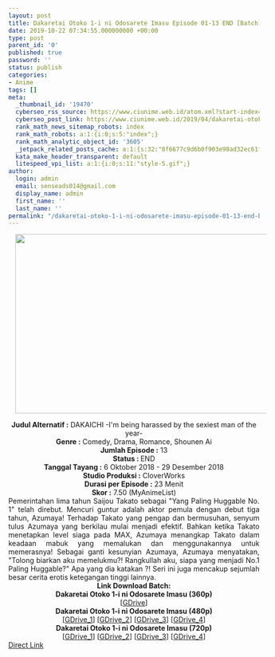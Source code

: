 ```yaml
---
layout: post
title: Dakaretai Otoko 1-i ni Odosarete Imasu Episode 01-13 END [Batch] Subtitle Indonesia
date: 2019-10-22 07:34:55.000000000 +00:00
type: post
parent_id: '0'
published: true
password: ''
status: publish
categories:
- Anime
tags: []
meta:
  _thumbnail_id: '19470'
  cyberseo_rss_source: https://www.ciunime.web.id/atom.xml?start-index=2401&max-results=150
  cyberseo_post_link: https://www.ciunime.web.id/2019/04/dakaretai-otoko-1-i-ni-odosarete-imasu.html
  rank_math_news_sitemap_robots: index
  rank_math_robots: a:1:{i:0;s:5:"index";}
  rank_math_analytic_object_id: '3605'
  _jetpack_related_posts_cache: a:1:{s:32:"8f6677c9d6b0f903e98ad32ec61f8deb";a:2:{s:7:"expires";i:1663524159;s:7:"payload";a:3:{i:0;a:1:{s:2:"id";i:25805;}i:1;a:1:{s:2:"id";i:25719;}i:2;a:1:{s:2:"id";i:25560;}}}}
  kata_make_header_transparent: default
  litespeed_vpi_list: a:1:{i:0;s:11:"style-5.gif";}
author:
  login: admin
  email: senseads014@gmail.com
  display_name: admin
  first_name: ''
  last_name: ''
permalink: "/dakaretai-otoko-1-i-ni-odosarete-imasu-episode-01-13-end-batch-subtitle-indonesia/"
---
```

<div class="separator" style="clear: both; text-align: center;"><a href="https://3.bp.blogspot.com/-u-_8oaEk5rQ/XK4K-EzTXrI/AAAAAAAAOqs/ktnukTgxOwE5GzYT-XGc0zOjowdsCHlOQCLcBGAs/s1600/Dakaretai%2BOtoko%2B1-i%2Bni%2BOdosarete%2BImasu.jpg" imageanchor="1" style="margin-left: 1em; margin-right: 1em;"><img border="0" data-original-height="720" data-original-width="1280" height="360" src="{{ site.baseurl }}/assets/2019/10/Dakaretai%2BOtoko%2B1-i%2Bni%2BOdosarete%2BImasu.jpg" width="640" /></a></div>
<p>
<div style="text-align: center;"><b>Judul</b><b><b> Alternatif</b> :</b> DAKAICHI -I'm being harassed by the sexiest man of the year-</div>
<div style="text-align: center;"><b><b>Genre :</b></b> Comedy, Drama, Romance, Shounen Ai</div>
<div style="text-align: center;"><b>Jumlah Episode :</b> 13<br /><b>Status :&nbsp;</b>END<br /><b>Tanggal Tayang :</b> 6 Oktober 2018 - 29 Desember 2018<br /><b>Studio Produksi :</b> CloverWorks<br /><b>Durasi per Episode :</b> 23 Menit</div>
<div style="text-align: center;"><b>Skor :</b> 7.50 (MyAnimeList)</div>
<div style="text-align: center;"></div>
<div style="text-align: justify;">Pemerintahan lima tahun Saijou Takato sebagai "Yang Paling Huggable No. 1" telah direbut. Mencuri guntur adalah aktor pemula dengan debut tiga tahun, Azumaya! Terhadap Takato yang pengap dan bermusuhan, senyum tulus Azumaya yang berkilau mulai menjadi efektif. Bahkan ketika Takato menetapkan level siaga pada MAX, Azumaya menangkap Takato dalam keadaan mabuk yang memalukan dan menggunakannya untuk memerasnya! Sebagai ganti kesunyian Azumaya, Azumaya menyatakan, "Tolong biarkan aku memelukmu?! Rangkullah aku, siapa yang menjadi No.1 Paling Huggable?" Apa yang dia katakan ?! Seri ini juga mencakup sejumlah besar cerita erotis ketegangan tinggi lainnya.</div>
<div style="text-align: justify;"></div>
<div style="text-align: justify;"></div>
<div style="text-align: center;"><b>Link Download Batch:</b></div>
<div style="text-align: center;">
<div style="text-align: center;"><b>Dakaretai Otoko 1-i ni Odosarete Imasu (360p)</b></div>
</div>
<div style="text-align: center;">[<a href="https://drive.google.com/uc?id=1v9YyjhqDi09BmqOz5KvqjlKWNCY_uamO" target="_blank" rel="noopener">GDrive</a>]</div>
<div style="text-align: center;"></div>
<div style="text-align: center;"><b>Dakaretai Otoko 1-i ni Odosarete Imasu (480p)</b><br />[<a href="https://drive.google.com/uc?id=1SWXeWZlGU5g37nxyf8rXnOAPpG1bMjI4" target="_blank" rel="noopener">GDrive_1</a>] [<a href="https://drive.google.com/uc?id=1WuivEcK14pdIYkcVKnNPwZ3kVM430VdO" target="_blank" rel="noopener">GDrive_2</a>] [<a href="https://drive.google.com/uc?id=1Xu_pSQEwlYIo_7S97xMIvMlL2BAfNjPx" target="_blank" rel="noopener">GDrive_3</a>] [<a href="https://drive.google.com/uc?id=1-C8osucMp__l1xSGu66PPtQscZgrlCpy" target="_blank" rel="noopener">GDrive_4</a>]</div>
<div style="text-align: center;"><b>Dakaretai Otoko 1-i ni Odosarete Imasu (720p)</b><br />[<a href="https://drive.google.com/uc?id=1HZD0JbTVi4hgpH-NK6-_Balo1eumiVtx" target="_blank" rel="noopener">GDrive_1</a>] [<a href="https://drive.google.com/uc?id=1CfWpvH7bX-Xlt1sRRMZQScZMcgMtLoF5" target="_blank" rel="noopener">GDrive_2</a>] [<a href="https://drive.google.com/uc?id=1Exr4SoOZUsQeYRQWL2YetWFGttgdhgHF" target="_blank" rel="noopener">GDrive_3</a>] [<a href="https://drive.google.com/uc?id=1PeennUALv-N6aFWBlt4vQ3-3TSMVs89y" target="_blank" rel="noopener">GDrive_4</a>]</div>
<link rel="stylesheet" href="https://cdnjs.cloudflare.com/ajax/libs/font-awesome/4.7.0/css/font-awesome.min.css" />
<div class="divbtn"> <a href="https://handymansurrender.com/fihup8buzv?key=94550f7ce39444073321dde3b8782f97" class="btn"><i class="fa fa-download"></i> Direct Link</a> </div>
